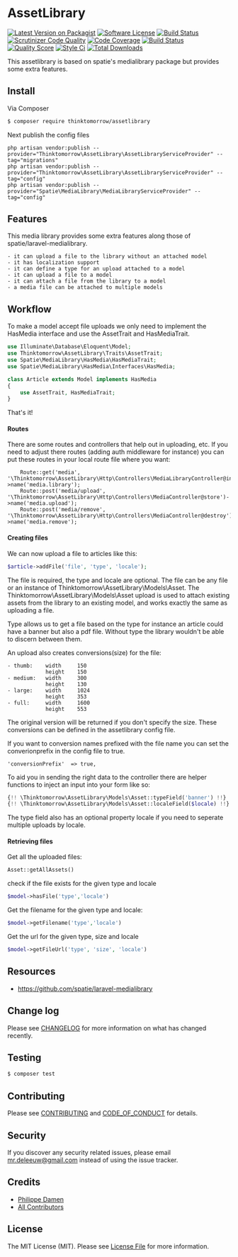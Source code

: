 # AssetLibrary

[![Latest Version on Packagist][ico-version]][link-packagist]
[![Software License][ico-license]](LICENSE.md)
[![Build Status][ico-travis]][link-travis]
[![Scrutinizer Code Quality](https://scrutinizer-ci.com/g/thinktomorrow/assetlibrary/badges/quality-score.png?b=master)](https://scrutinizer-ci.com/g/thinktomorrow/assetlibrary/?branch=master)
[![Code Coverage](https://scrutinizer-ci.com/g/thinktomorrow/assetlibrary/badges/coverage.png?b=master)](https://scrutinizer-ci.com/g/thinktomorrow/assetlibrary/?branch=master)
[![Build Status](https://scrutinizer-ci.com/g/thinktomorrow/assetlibrary/badges/build.png?b=master)](https://scrutinizer-ci.com/g/thinktomorrow/assetlibrary/build-status/master)
[![Quality Score][ico-code-quality]][link-code-quality]
[![Style Ci][ico-styleci]][link-styleci]
[![Total Downloads][ico-downloads]][link-downloads]

This assetlibrary is based on spatie's medialibrary package but provides some extra features.

## Install

Via Composer

``` bash
$ composer require thinktomorrow/assetlibrary
```

Next publish the config files

```
php artisan vendor:publish --provider="Thinktomorrow\AssetLibrary\AssetLibraryServiceProvider" --tag="migrations"
php artisan vendor:publish --provider="Thinktomorrow\AssetLibrary\AssetLibraryServiceProvider" --tag="config"
php artisan vendor:publish --provider="Spatie\MediaLibrary\MediaLibraryServiceProvider" --tag="config"
``` 

## Features

This media library provides some extra features along those of spatie/laravel-medialibrary.

    - it can upload a file to the library without an attached model
    - it has localization support
    - it can define a type for an upload attached to a model
    - it can upload a file to a model
    - it can attach a file from the library to a model
    - a media file can be attached to multiple models

## Workflow
To make a model accept file uploads we only need to implement the HasMedia interface and use the AssetTrait and HasMediaTrait.

```php
use Illuminate\Database\Eloquent\Model;
use Thinktomorrow\AssetLibrary\Traits\AssetTrait;
use Spatie\MediaLibrary\HasMedia\HasMediaTrait;
use Spatie\MediaLibrary\HasMedia\Interfaces\HasMedia;

class Article extends Model implements HasMedia
{
    use AssetTrait, HasMediaTrait;
}
```

That's it!

#### Routes
There are some routes and controllers that help out in uploading, etc. If you need to adjust there routes 
(adding auth middleware for instance) you can put these routes in your local route file where you want:
```
    Route::get('media', '\Thinktomorrow\AssetLibrary\Http\Controllers\MediaLibraryController@index')->name('media.library');
    Route::post('media/upload', '\Thinktomorrow\AssetLibrary\Http\Controllers\MediaController@store')->name('media.upload');
    Route::post('media/remove', '\Thinktomorrow\AssetLibrary\Http\Controllers\MediaController@destroy')->name('media.remove');
```

#### Creating files

We can now upload a file to articles like this:

```php
$article->addFile('file', 'type', 'locale');
```

The file is required, the type and locale are optional.
The file can be any file or an instance of Thinktomorrow\AssetLibrary\Models\Asset.
The Thinktomorrow\AssetLibrary\Models\Asset upload is used to attach existing assets from the library to an existing model, and works exactly the same as uploading a file.

Type allows us to get a file based on the type for instance an article could have a banner but also a pdf file.
Without type the library wouldn't be able to discern between them.

An upload also creates conversions(size) for the file:

    - thumb:    width     150
                height    150
    - medium:   width     300
                height    130
    - large:    width     1024
                height    353
    - full:     width     1600
                height    553

The original version will be returned if you don't specify the size.
These conversions can be defined in the assetlibrary config file.

If you want to conversion names prefixed with the file name you can set the converionprefix in the config file to true.

```
'conversionPrefix'  => true,
```


To aid you in sending the right data to the controller there are helper functions to inject an input into your form like so:

```php
{!! \Thinktomorrow\AssetLibrary\Models\Asset::typeField('banner') !!}
{!! \Thinktomorrow\AssetLibrary\Models\Asset::localeField($locale) !!}
```

The type field also has an optional property locale if you need to seperate multiple uploads by locale.

#### Retrieving files

Get all the uploaded files:
```php
Asset::getAllAssets()
``` 
check if the file exists for the given type and locale
```php
$model->hasFile('type','locale') 
```
Get the filename for the given type and locale:
```php
$model->getFilename('type','locale') 

```
Get the url for the given type, size and locale
```php
$model->getFileUrl('type', 'size', 'locale')
```

## Resources
- https://github.com/spatie/laravel-medialibrary


## Change log

Please see [CHANGELOG](CHANGELOG.md) for more information on what has changed recently.

## Testing

``` bash
$ composer test
```

## Contributing

Please see [CONTRIBUTING](CONTRIBUTING.md) and [CODE_OF_CONDUCT](CODE_OF_CONDUCT.md) for details.

## Security

If you discover any security related issues, please email mr.deleeuw@gmail.com instead of using the issue tracker.

## Credits

- [Philippe Damen][link-author]
- [All Contributors][link-contributors]

## License

The MIT License (MIT). Please see [License File](LICENSE.md) for more information.

[ico-version]: https://img.shields.io/packagist/v/thinktomorrow/assetlibrary.svg?style=flat-square
[ico-license]: https://img.shields.io/badge/license-MIT-brightgreen.svg?style=flat-square
[ico-travis]: https://img.shields.io/travis/thinktomorrow/assetlibrary/master.svg?style=flat-square
[ico-styleci]: https://styleci.io/repos/102483037/shield
[ico-scrutinizer]: https://img.shields.io/scrutinizer/coverage/g/thinktomorrow/assetlibrary.svg?style=flat-square
[ico-code-quality]: https://img.shields.io/scrutinizer/g/thinktomorrow/assetlibrary.svg?style=flat-square
[ico-downloads]: https://img.shields.io/packagist/dt/thinktomorrow/assetlibrary.svg?style=flat-square

[link-packagist]: https://packagist.org/packages/thinktomorrow/assetlibrary
[link-travis]: https://travis-ci.org/thinktomorrow/assetlibrary
[link-styleci]: https://styleci.io/repos/102483037
[link-scrutinizer]: https://scrutinizer-ci.com/g/thinktomorrow/assetlibrary/code-structure
[link-code-quality]: https://scrutinizer-ci.com/g/thinktomorrow/assetlibrary
[link-downloads]: https://packagist.org/packages/thinktomorrow/assetlibrary
[link-author]: https://github.com/yinx
[link-contributors]: ../../contributors
